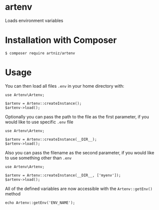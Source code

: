 # artenv

Loads environment variables

# Installation with Composer

`$ composer require artniz/artenv`

# Usage

You can then load all files `.env` in your home directory with:

```
use Artenv\Artenv;

$artenv = Artenv::createInstance(); 
$artenv->load();
```

Optionally you can pass the path to the file as the first parameter, if you would like to use specific `.env` file

```
use Artenv\Artenv;

$artenv = Artenv::createInstance(__DIR__); 
$artenv->load();
```

Also you can pass the filename as the second parameter, if you would like to use something other than `.env`

```
use Artenv\Artenv;

$artenv = Artenv::createInstance(__DIR__, ['myenv']); 
$artenv->load();
```

All of the defined variables are now accessible with the `Artenv::getEnv()` method

```
echo Artenv::getEnv('ENV_NAME');
```

